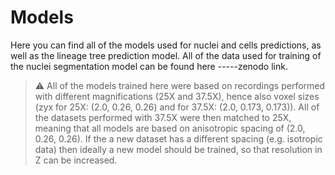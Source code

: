 # Models

Here you can find all of the models used for nuclei and cells predictions, as well as the lineage tree prediction model.
All of the data used for training of the nuclei segmentation model can be found here  -----zenodo link.


> :warning: All of the models trained here were based on recordings performed with different magnifications (25X and 37.5X), hence also voxel sizes (zyx for 25X: (2.0, 0.26, 0.26) and for 37.5X: (2.0, 0.173, 0.173)). All of the datasets performed with 37.5X were then matched to 25X, meaning that all models are based on anisotropic spacing of (2.0, 0.26, 0.26). If the a new dataset has a different spacing (e.g. isotropic data) then ideally a new model should be trained, so that resolution in Z can be increased.